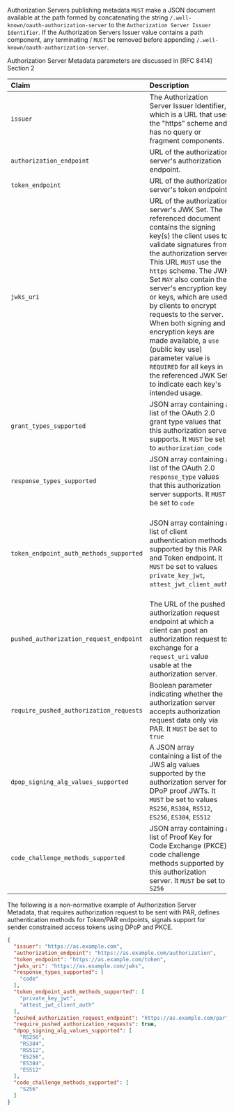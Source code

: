 Authorization Servers publishing metadata `MUST` make a JSON document available at the path formed by concatenating the
string `/.well-known/oauth-authorization-server` to the `Authorization Server Issuer Identifier`. If the Authorization
Servers Issuer value contains a path component, any terminating / `MUST` be removed before
appending `/.well-known/oauth-authorization-server`.

Authorization Server Metadata parameters are discussed in [RFC 8414] Section 2

|Claim|Description|Reference|
|:----|:----|:----|
|`issuer`|The Authorization Server Issuer Identifier, which is a URL that uses the "https" scheme and has no query or fragment components.|[RFC 8414]|
|`authorization_endpoint`|URL of the authorization server's authorization endpoint.|[RFC 8414], [RFC 6749]|
|`token_endpoint`|URL of the authorization server's token endpoint.|[RFC 8414], [RFC 6749]|
|`jwks_uri`|URL of the authorization server's JWK Set. The referenced document contains the signing key(s) the client uses to validate signatures from the authorization server. This URL `MUST` use the `https` scheme. The JWK Set `MAY` also contain the server's encryption key or keys, which are used by clients to encrypt requests to the server. When both signing and encryption keys are made available, a `use` (public key use) parameter value is `REQUIRED` for all keys in the referenced JWK Set to indicate each key's intended usage.|[RFC 8414], [RFC 7517]|
|`grant_types_supported`|JSON array containing a list of the OAuth 2.0 grant type values that this authorization server supports. It `MUST` be set to `authorization_code`|[RFC 8414]|
|`response_types_supported`|JSON array containing a list of the OAuth 2.0 `response_type` values that this authorization server supports. It `MUST` be set to `code`|[RFC 8414]|
|`token_endpoint_auth_methods_supported`|JSON array containing a list of client authentication methods supported by this PAR and Token endpoint. It `MUST` be set to values `private_key_jwt`, `attest_jwt_client_auth`.|[RFC 8414], [RFC 9126], [RFC 7521], [OAuth 2.0 Attestation-Based Client Authentication][attestation-based-client-auth]|
|`pushed_authorization_request_endpoint`|The URL of the pushed authorization request endpoint at which a client can post an authorization request to exchange for a `request_uri` value usable at the authorization server.|[RFC 9126]|
|`require_pushed_authorization_requests`|Boolean parameter indicating whether the authorization server accepts authorization request data only via PAR. It `MUST` be set to `true`|[RFC 9126]|
|`dpop_signing_alg_values_supported`|A JSON array containing a list of the JWS alg values supported by the authorization server for DPoP proof JWTs. It `MUST` be set to values `RS256`, `RS384`, `RS512`, `ES256`, `ES384`, `ES512`|[RFC 7518], [RFC 9449]|
|`code_challenge_methods_supported`|JSON array containing a list of Proof Key for Code Exchange (PKCE) code challenge methods supported by this authorization server. It `MUST` be set to `S256`|[RFC 7636]|

The following is a non-normative example of Authorization Server Metadata, that requires authorization request to be
sent with PAR, defines authentication methods for Token/PAR endpoints, signals support for sender constrained access
tokens using DPoP and PKCE.

```json
{
  "issuer": "https://as.example.com",
  "authorization_endpoint": "https://as.example.com/authorization",
  "token_endpoint": "https://as.example.com/token",
  "jwks_uri": "https://as.example.com/jwks",
  "response_types_supported": [
    "code"
  ],
  "token_endpoint_auth_methods_supported": [
    "private_key_jwt",
    "attest_jwt_client_auth"
  ],
  "pushed_authorization_request_endpoint": "https://as.example.com/par",
  "require_pushed_authorization_requests": true,
  "dpop_signing_alg_values_supported": [
    "RS256",
    "RS384",
    "RS512",
    "ES256",
    "ES384",
    "ES512"
  ],
  "code_challenge_methods_supported": [
    "S256"
  ]
}
```
